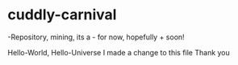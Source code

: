 # cuddly-carnival
-Repository, mining, its a - for now, hopefully + soon!

Hello-World, Hello-Universe
I made a change to this file
Thank you
